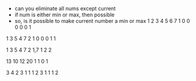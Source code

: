 - can you eliminate all nums except current
- if num is either min or max, then possible
- so, is it possible to make current number a min or max
1 2 3 4 5 6 7
1 0 0 0 0 0 1

1 3 5 4 7 2
1 0 0 0 1 1

1 3 5 4 7 2     1,7
1 2
2

13 10 12 20
1  1  0  1

3 4 2 3 1
1 1 2 3 1
1 1 2 
